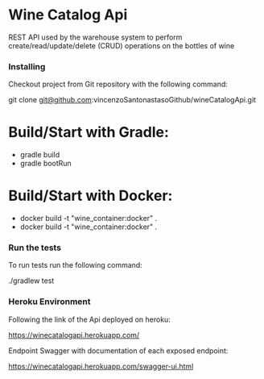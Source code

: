 # Wine Catalog Api

REST API used by the warehouse system to perform create/read/update/delete (CRUD)
operations on the bottles of wine

### Installing

Checkout project from Git repository with the following command:

git clone git@github.com:vincenzoSantonastasoGithub/wineCatalogApi.git

# Build/Start with Gradle:

 - gradle build
 - gradle bootRun
 
# Build/Start with Docker: 

 - docker build -t "wine_container:docker" .
 - docker build -t "wine_container:docker" .


### Run the tests

To run tests run the following command:

./gradlew test

### Heroku Environment

 Following the link of the Api deployed on heroku:

 https://winecatalogapi.herokuapp.com/

 Endpoint Swagger with documentation of each exposed endpoint:

 https://winecatalogapi.herokuapp.com/swagger-ui.html
